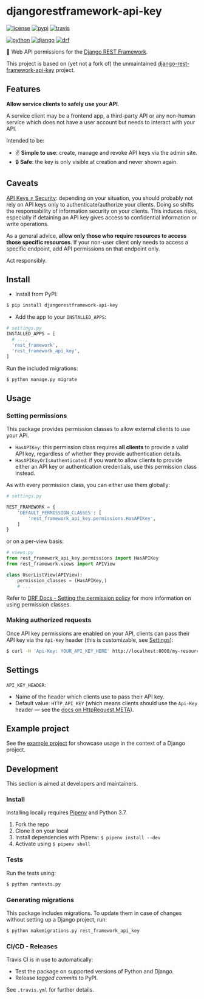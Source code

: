 # djangorestframework-api-key


[![license](https://img.shields.io/pypi/l/djangorestframework-api-key.svg)][pypi-url]
[![pypi](https://img.shields.io/pypi/v/djangorestframework-api-key.svg)][pypi-url]
[![travis](https://img.shields.io/travis-ci/florimondmanca/djangorestframework-api-key.svg)][travis-url]

[![python](https://img.shields.io/pypi/pyversions/djangorestframework-api-key.svg)][pypi-url]
[![django](https://img.shields.io/pypi/djversions/djangorestframework-api-key.svg?colorB=44b78b)][pypi-url]
[![drf](https://img.shields.io/badge/drf-3.8+-7f2d2d.svg)][pypi-url]

🔐 Web API permissions for the [Django REST Framework](http://www.django-rest-framework.org).

This project is based on (yet not a fork of) the unmaintained [django-rest-framework-api-key](https://github.com/manosim/django-rest-framework-api-key) project.

## Features

**Allow service clients to safely use your API**.

A service client may be a frontend app, a third-party API or any non-human service which does not have a user account but needs to interact with your API.

Intended to be:

- ✌️ **Simple to use**: create, manage and revoke API keys via the admin site.
- 🔒 **Safe**: the key is only visible at creation and never shown again.

## Caveats

[API Keys ≠ Security](https://nordicapis.com/why-api-keys-are-not-enough/): depending on your situation, you should probably not rely on API keys only to authenticate/authorize your clients. Doing so shifts the responsability of information security on your clients. This induces risks, especially if detaining an API key gives access to confidential information or write operations.

As a general advice, **allow only those who require resources to access those specific resources**. If your non-user client only needs to access a specific endpoint, add API permissions on that endpoint only.

Act responsibly.

## Install

- Install from PyPI:

```bash
$ pip install djangorestframework-api-key
```

- Add the app to your `INSTALLED_APPS`:

```python
# settings.py
INSTALLED_APPS = [
  # ...,
  'rest_framework',
  'rest_framework_api_key',
]
```

Run the included migrations:

```bash
$ python manage.py migrate
```

## Usage

### Setting permissions

This package provides permission classes to allow external clients to use your API.

- `HasAPIKey`: this permission class requires **all clients** to provide a valid API key, regardless of whether they provide authentication details.
- `HasAPIKeyOrIsAuthenticated`: if you want to allow clients to provide either an API key or authentication credentials, use this permission class instead.

As with every permission class, you can either use them globally:

```python
# settings.py

REST_FRAMEWORK = {
    'DEFAULT_PERMISSION_CLASSES': [
        'rest_framework_api_key.permissions.HasAPIKey',
    ]
}
```

or on a per-view basis:

```python
# views.py
from rest_framework_api_key.permissions import HasAPIKey
from rest_framework.views import APIView

class UserListView(APIView):
    permission_classes = (HasAPIKey,)
    # ...
```

Refer to [DRF Docs - Setting the permission policy](http://www.django-rest-framework.org/api-guide/permissions/#setting-the-permission-policy) for more information on using permission classes.

### Making authorized requests

Once API key permissions are enabled on your API, clients can pass their API key via the `Api-Key` header (this is customizable, see [Settings](#settings)):

```bash
$ curl -H 'Api-Key: YOUR_API_KEY_HERE' http://localhost:8000/my-resource/
```

## Settings

`API_KEY_HEADER`:

- Name of the header which clients use to pass their API key.
- Default value: `HTTP_API_KEY` (which means clients should use the `Api-Key` header — see the [docs on HttpRequest.META](https://docs.djangoproject.com/en/dev/ref/request-response/#django.http.HttpRequest.META)).

## Example project

See the [example project](https://github.com/florimondmanca/djangorestframework-api-key-example) for showcase usage in the context of a Django project.

## Development

This section is aimed at developers and maintainers.

### Install

Installing locally requires [Pipenv](https://github.com/pypa/pipenv) and Python 3.7.

1. Fork the repo
2. Clone it on your local
3. Install dependencies with Pipenv: `$ pipenv install --dev`
4. Activate using `$ pipenv shell`

### Tests

Run the tests using:

```bash
$ python runtests.py
```

### Generating migrations

This package includes migrations. To update them in case of changes without setting up a Django project, run:

```bash
$ python makemigrations.py rest_framework_api_key
```

### CI/CD - Releases

Travis CI is in use to automatically:

- Test the package on supported versions of Python and Django.
- Release *tagged commits* to PyPI.

See `.travis.yml` for further details.

<!-- URLs -->

[travis-url]: https://travis-ci.org/florimondmanca/djangorestframework-api-key

[pypi-url]: https://pypi.org/project/djangorestframework-api-key/
